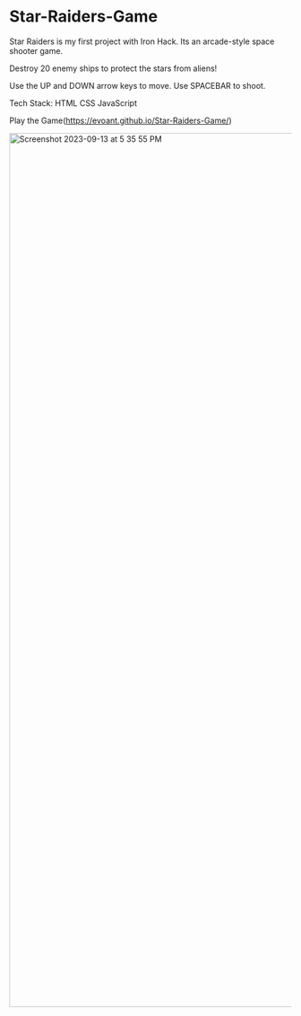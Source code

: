 # Star-Raiders-Game

Star Raiders is my first project with Iron Hack. Its an arcade-style space shooter game. 

Destroy 20 enemy ships to protect the stars from aliens!

Use the UP and DOWN arrow keys to move. Use SPACEBAR to shoot.

Tech Stack:
HTML
CSS
JavaScript

Play the Game(https://evoant.github.io/Star-Raiders-Game/)

<img width="1558" alt="Screenshot 2023-09-13 at 5 35 55 PM" src="https://github.com/EvoAnt/Star-Raiders-Game/assets/128668863/a4d6eaeb-78da-4e3d-b4f1-f1c4574d1ad2">



